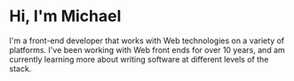 # Hi, I'm Michael

I'm a front-end developer that works with Web technologies on a variety of platforms. I've been working with Web front ends for over 10 years, and am currently learning more about writing software at different levels of the stack.
